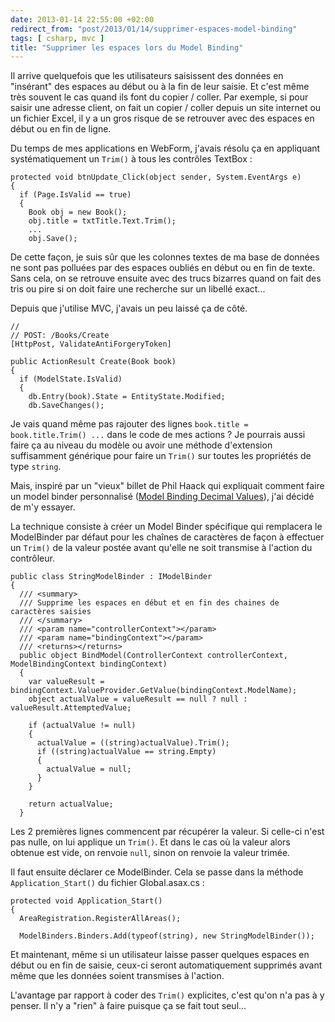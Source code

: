 ```yaml
---
date: 2013-01-14 22:55:00 +02:00
redirect_from: "post/2013/01/14/supprimer-espaces-model-binding"
tags: [ csharp, mvc ]
title: "Supprimer les espaces lors du Model Binding"
---
```


Il arrive quelquefois que les utilisateurs saisissent des données en
"insérant" des espaces au début ou à la fin de leur saisie. Et c'est même très
souvent le cas quand ils font du copier / coller. Par exemple, si pour saisir
une adresse client, on fait un copier / coller depuis un site internet ou un
fichier Excel, il y a un gros risque de se retrouver avec des espaces en début
ou en fin de ligne.

Du temps de mes applications en WebForm, j'avais résolu ça en appliquant
systématiquement un `Trim()` à tous les contrôles TextBox :

```
protected void btnUpdate_Click(object sender, System.EventArgs e)
{
  if (Page.IsValid == true)
  {
    Book obj = new Book();
    obj.title = txtTitle.Text.Trim();
    ...
    obj.Save();
```

De cette façon, je suis sûr que les colonnes textes de ma base de données ne
sont pas polluées par des espaces oubliés en début ou en fin de texte. Sans
cela, on se retrouve ensuite avec des trucs bizarres quand on fait des tris ou
pire si on doit faire une recherche sur un libellé exact...

Depuis que j'utilise MVC, j'avais un peu laissé ça de côté.

```
//
// POST: /Books/Create
[HttpPost, ValidateAntiForgeryToken]

public ActionResult Create(Book book)
{
  if (ModelState.IsValid)
  {
    db.Entry(book).State = EntityState.Modified;
    db.SaveChanges();
```

Je vais quand même pas rajouter des lignes `book.title =
book.title.Trim() ...` dans le code de mes actions ? Je pourrais
aussi faire ça au niveau du modèle ou avoir une méthode d'extension
suffisamment générique pour faire un `Trim()` sur toutes les
propriétés de type `string`.

Mais, inspiré par un "vieux" billet de Phil Haack qui expliquait comment
faire un model binder personnalisé ([Model Binding Decimal Values](http://haacked.com/archive/2011/03/19/fixing-binding-to-decimals.aspx)), j'ai décidé de m'y
essayer.

La technique consiste à créer un Model Binder spécifique qui remplacera le
ModelBinder par défaut pour les chaînes de caractères de façon à effectuer un
`Trim()` de la valeur postée avant qu'elle ne soit transmise à
l'action du contrôleur.

```
public class StringModelBinder : IModelBinder
{
  /// <summary>
  /// Supprime les espaces en début et en fin des chaines de caractères saisies
  /// </summary>
  /// <param name="controllerContext"></param>
  /// <param name="bindingContext"></param>
  /// <returns></returns>
  public object BindModel(ControllerContext controllerContext, ModelBindingContext bindingContext)
  {
    var valueResult = bindingContext.ValueProvider.GetValue(bindingContext.ModelName);
    object actualValue = valueResult == null ? null : valueResult.AttemptedValue;

    if (actualValue != null)
    {
      actualValue = ((string)actualValue).Trim();
      if ((string)actualValue == string.Empty)
      {
        actualValue = null;
      }
    }

    return actualValue;
  }
```

Les 2 premières lignes commencent par récupérer la valeur. Si celle-ci n'est
pas nulle, on lui applique un `Trim()`. Et dans le cas où la valeur
alors obtenue est vide, on renvoie `null`, sinon on renvoie la
valeur trimée.

Il faut ensuite déclarer ce ModelBinder. Cela se passe dans la méthode
`Application_Start()` du fichier Global.asax.cs :

```
protected void Application_Start()
{
  AreaRegistration.RegisterAllAreas();

  ModelBinders.Binders.Add(typeof(string), new StringModelBinder());
```

Et maintenant, même si un utilisateur laisse passer quelques espaces en
début ou en fin de saisie, ceux-ci seront automatiquement supprimés avant même
que les données soient transmises à l'action.

L'avantage par rapport à coder des `Trim()` explicites, c'est
qu'on n'a pas à y penser. Il n'y a "rien" à faire puisque ça se fait tout
seul...

